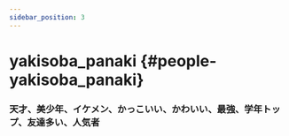 ```yaml
---
sidebar_position: 3
---
```


# yakisoba_panaki {#people-yakisoba_panaki}

### 天才、美少年、イケメン、かっこいい、かわいい、最強、学年トップ、友達多い、人気者
